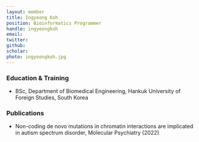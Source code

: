 ```yaml
---
layout: member
title: Ingyeong Koh
position: Bioinformatics Programmer
handle: ingyeongkoh
email:
twitter:
github:
scholar: 
photo: ingyeongkoh.jpg
---
```



### Education & Training
- BSc, Department of Biomedical Engineering, Hankuk University of Foreign Studies, South Korea

### Publications
- Non-coding de novo mutations in chromatin interactions are implicated in autism spectrum disorder, Molecular Psychiatry (2022)